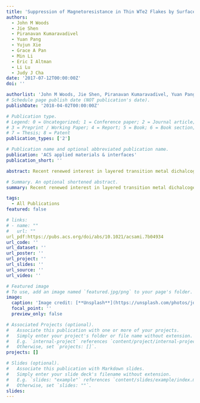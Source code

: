 ```yaml
---
title: 'Suppression of Magnetoresistance in Thin WTe2 Flakes by Surface Oxidation'
authors:
  - John M Woods
  - Jie Shen
  - Piranavan Kumaravadivel
  - Yuan Pang
  - Yujun Xie
  - Grace A Pan
  - Min Li
  - Eric I Altman
  - Li Lu
  - Judy J Cha
date: '2017-07-12T00:00:00Z'
doi: ''

authorlist: 'John M Woods, Jie Shen, Piranavan Kumaravadivel, Yuan Pang, Yujun Xie, Grace A Pan, Min Li, Eric I Altman, Li Lu, Judy J Cha'
# Schedule page publish date (NOT publication's date).
publishDate: '2018-04-02T00:00:00Z'

# Publication type.
# Legend: 0 = Uncategorized; 1 = Conference paper; 2 = Journal article;
# 3 = Preprint / Working Paper; 4 = Report; 5 = Book; 6 = Book section;
# 7 = Thesis; 8 = Patent
publication_types: ['2']

# Publication name and optional abbreviated publication name.
publication: 'ACS applied materials & interfaces'
publication_short: ''

abstract: Recent renewed interest in layered transition metal dichalcogenides stems from the exotic electronic phases predicted and observed in the single- and few-layer limit. Realizing these electronic phases requires preserving the desired transport properties down to a monolayer, which is challenging. Surface oxides are known to impart Fermi level pinning or degrade the mobility on a number of different systems, including transition metal dichalcogenides and black phosphorus. Semimetallic WTe2 exhibits large magnetoresistance due to electron–hole compensation; thus, Fermi level pinning in thin WTe2 flakes could break the electron–hole balance and suppress the large magnetoresistance. We show that WTe2 develops an ∼2 nm thick amorphous surface oxide, which shifts the Fermi level by ∼300 meV at the WTe2 surface. We also observe a dramatic suppression of the magnetoresistance for thin flakes. However …

# Summary. An optional shortened abstract.
summary: Recent renewed interest in layered transition metal dichalcogenides stems from the exotic electronic phases predicted and observed in the single- and few-layer limit. Realizing these electronic phases requires preserving the desired transport properties down to a monolayer, which is challenging. Surface oxides are known to impart Fermi level pinning or degrade the mobility on a number of different systems, including transition metal dichalcogenides and black phosphorus. Semimetallic WTe2 exhibits large magnetoresistance due to electron–hole compensation; thus, Fermi level pinning in thin WTe2 flakes could break the electron–hole balance and suppress the large magnetoresistance. We show that WTe2 develops an ∼2 nm thick amorphous surface oxide, which shifts the Fermi level by ∼300 meV at the WTe2 surface. We also observe a dramatic suppression of the magnetoresistance for thin flakes. However …

tags:
  - All Publications
featured: false

# links:
# - name: ""
#   url: ""
url_pdf:https://pubs.acs.org/doi/abs/10.1021/acsami.7b04934
url_code: ''
url_dataset: ''
url_poster: ''
url_project: ''
url_slides: ''
url_source: ''
url_video: ''

# Featured image
# To use, add an image named `featured.jpg/png` to your page's folder.
image:
  caption: 'Image credit: [**Unsplash**](https://unsplash.com/photos/jdD8gXaTZsc)'
  focal_point: ''
  preview_only: false

# Associated Projects (optional).
#   Associate this publication with one or more of your projects.
#   Simply enter your project's folder or file name without extension.
#   E.g. `internal-project` references `content/project/internal-project/index.md`.
#   Otherwise, set `projects: []`.
projects: []

# Slides (optional).
#   Associate this publication with Markdown slides.
#   Simply enter your slide deck's filename without extension.
#   E.g. `slides: "example"` references `content/slides/example/index.md`.
#   Otherwise, set `slides: ""`.
slides:
---
```

